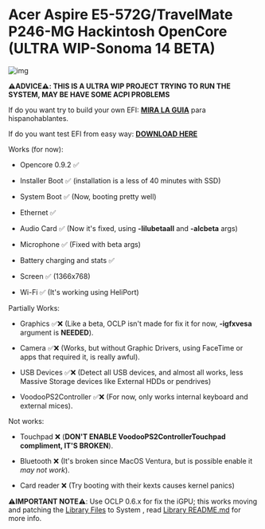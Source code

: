 # Acer Aspire E5-572G/TravelMate P246-MG Hackintosh OpenCore (ULTRA WIP-Sonoma 14 BETA)

[Library Files]: https://github.com/sebasrock156/Acer-E5-572-TMP246-OpenCore/tree/Sonoma-beta/System/Library
[Library README.md]: https://github.com/sebasrock156/Acer-E5-572-TMP246-OpenCore/blob/Sonoma-beta/System/Library/README.md
[DOWNLOAD HERE]: https://github.com/sebasrock156/Acer-E5-572-TMP246-OpenCore/releases
[SEE THE GUIDE]: https://github.com/sebasrock156/Acer-E5-572-TMP246-OpenCore/tree/Sonoma-beta/GUIDE.md
[MIRA LA GUIA]: https://github.com/sebasrock156/Acer-E5-572-TMP246-OpenCore/tree/Sonoma-beta/GUIA.md

![img](https://i.imgur.com/zLH08nx.png)

**⚠️ADVICE⚠️:  THIS IS A ULTRA WIP PROJECT TRYING TO RUN THE SYSTEM, MAY BE HAVE SOME ACPI PROBLEMS**

If do you want try to build your own EFI: **[MIRA LA GUIA]** para hispanohablantes.

If do you want test EFI from easy way:
**[DOWNLOAD HERE]**

Works (for now):
- Opencore 0.9.2 ✅

- Installer Boot ✅  (installation is a less of 40 minutes with SSD) 

- System Boot ✅  (Now, booting pretty well)

- Ethernet ✅

- Audio Card ✅  (Now it's fixed, using **-lilubetaall** and **-alcbeta** args)

- Microphone ✅  (Fixed with beta args)

- Battery charging and stats ✅

- Screen ✅  (1366x768)

- Wi-Fi ✅  (It's working using HeliPort)

Partially Works:

- Graphics ✅❌  (Like a beta, OCLP isn't made for fix it for now, **-igfxvesa** argument is **NEEDED**).

- Camera ✅❌  (Works, but without Graphic Drivers, using FaceTime or apps that required it, is really awful).

- USB Devices ✅❌  (Detect all USB devices, and almost all works, less Massive Storage devices like External HDDs or pendrives)

- VoodooPS2Controller ✅❌  (For now, only works internal keyboard and external mices).

Not works:

- Touchpad ❌  (**DON'T ENABLE VoodooPS2ControllerTouchpad compliment, IT'S BROKEN**).

- Bluetooth ❌  (It's broken since MacOS Ventura, but is possible enable it *may not work*).

- Card reader ❌  (Try booting with their kexts causes kernel panics)

**⚠️IMPORTANT NOTE⚠️**:
Use OCLP 0.6.x for fix the iGPU; this works moving and patching the [Library Files] to System , read [Library README.md] for more info.


 
